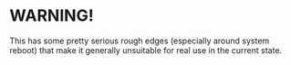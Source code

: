 # WARNING!

This has some pretty serious rough edges (especially around system reboot) that make it generally unsuitable for real use in the current state.
